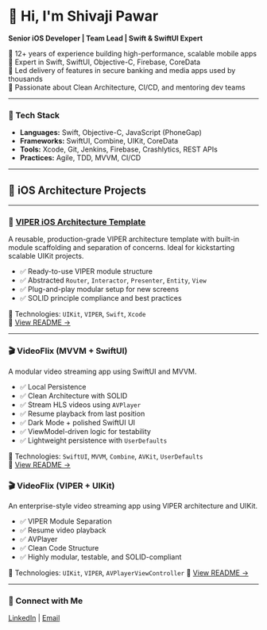 # 👋 Hi, I'm Shivaji Pawar

**Senior iOS Developer | Team Lead | Swift & SwiftUI Expert**

🎯 12+ years of experience building high-performance, scalable mobile apps  
📱 Expert in Swift, SwiftUI, Objective-C, Firebase, CoreData  
🚀 Led delivery of features in secure banking and media apps used by thousands  
🧠 Passionate about Clean Architecture, CI/CD, and mentoring dev teams

---

### 🔧 Tech Stack

- **Languages:** Swift, Objective-C, JavaScript (PhoneGap)
- **Frameworks:** SwiftUI, Combine, UIKit, CoreData
- **Tools:** Xcode, Git, Jenkins, Firebase, Crashlytics, REST APIs
- **Practices:** Agile, TDD, MVVM, CI/CD

---

## 🚀 iOS Architecture Projects

---

### 🧱 [VIPER iOS Architecture Template](https://github.com/shivajipawar/VIPER-iOS-Architecture)
A reusable, production-grade VIPER architecture template with built-in module scaffolding and separation of concerns. Ideal for kickstarting scalable UIKit projects.

- ✅ Ready-to-use VIPER module structure
- ✅ Abstracted `Router`, `Interactor`, `Presenter`, `Entity`, `View`
- ✅ Plug-and-play modular setup for new screens
- ✅ SOLID principle compliance and best practices

📂 Technologies: `UIKit`, `VIPER`, `Swift`, `Xcode`  
📄 [View README →](https://github.com/shivajipawar/VIPER-iOS-Architecture/blob#readme)

---

### 🎬 VideoFlix (MVVM + SwiftUI)
A modular video streaming app using SwiftUI and MVVM.

- ✅ Local Persistence
- ✅ Clean Architecture with SOLID
- ✅ Stream HLS videos using `AVPlayer`
- ✅ Resume playback from last position
- ✅ Dark Mode + polished SwiftUI UI
- ✅ ViewModel-driven logic for testability
- ✅ Lightweight persistence with `UserDefaults`
  
📂 Technologies: `SwiftUI`, `MVVM`, `Combine`, `AVKit`, `UserDefaults`  
📄 [View README →](https://github.com/shivajipawar/VideoFlix-SwiftUI#readme)

### 🎬 VideoFlix (VIPER + UIKit)
An enterprise-style video streaming app using VIPER architecture and UIKit.

- ✅ VIPER Module Separation
- ✅ Resume video playback
- ✅ AVPlayer
- ✅ Clean Code Structure
- ✅ Highly modular, testable, and SOLID-compliant

📂 Technologies: `UIKit`, `VIPER`, `AVPlayerViewController`
📄 [View README →](https://github.com/shivajipawar/VideoFlix#readme)

---


### 🤝 Connect with Me

[LinkedIn](https://www.linkedin.com/in/shivaji-pawar-a4323860) | [Email](mailto:shivajinpawar@gmail.com)
